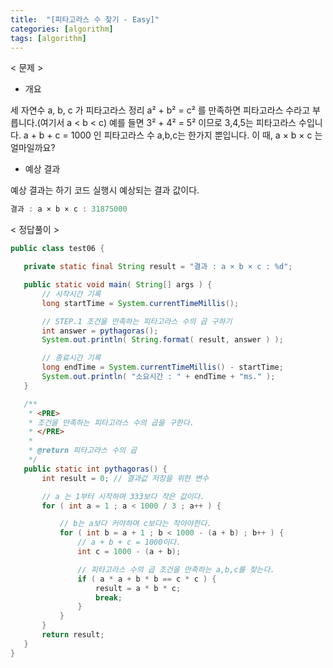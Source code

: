 ```yaml
---
title:  "[피타고라스 수 찾기 - Easy]"
categories: [algorithm]
tags: [algorithm]
---
```


< 문제 >
  - 개요
 
 세 자연수 a, b, c 가 피타고라스 정리 a² + b² = c² 를 만족하면 피타고라스 수라고 부릅니다.(여기서 a < b < c)
 예를 들면 3² + 4² = 5² 이므로 3,4,5는 피타고라스 수입니다.
 a + b + c = 1000 인 피타고라스 수 a,b,c는 한가지 뿐입니다.
 이 때, a × b × c 는 얼마일까요?
 
 - 예상 결과
 
 예상 결과는 하기 코드 실행시 예상되는 결과 값이다.
 
 ``` java
 결과 : a × b × c : 31875000
 ```
 
 < 정답풀이 >
 
 ``` java
 public class test06 {

	private static final String result = "결과 : a × b × c : %d";

	public static void main( String[] args ) {
		// 시작시간 기록
		long startTime = System.currentTimeMillis();

		// STEP.1 조건을 만족하는 피타고라스 수의 곱 구하기
		int answer = pythagoras();
		System.out.println( String.format( result, answer ) );

		// 종료시간 기록
		long endTime = System.currentTimeMillis() - startTime;
		System.out.println( "소요시간 : " + endTime + "ms." );
	}

	/**
	 * <PRE>
	 * 조건을 만족하는 피타고라스 수의 곱을 구한다.
	 * </PRE>
	 * 
	 * @return 피타고라스 수의 곱
	 */
	public static int pythagoras() {
		int result = 0; // 결과값 저장을 위한 변수

		// a 는 1부터 시작하며 333보다 작은 값이다.
		for ( int a = 1 ; a < 1000 / 3 ; a++ ) {

			// b는 a보다 커야하며 c보다는 작아야한다.
			for ( int b = a + 1 ; b < 1000 - (a + b) ; b++ ) {
				// a + b + c = 1000이다.
				int c = 1000 - (a + b);

				// 피타고라스 수의 곱 조건을 만족하는 a,b,c를 찾는다.
				if ( a * a + b * b == c * c ) {
					result = a * b * c;
					break;
				}
			}
		}
		return result;
	}
}
```